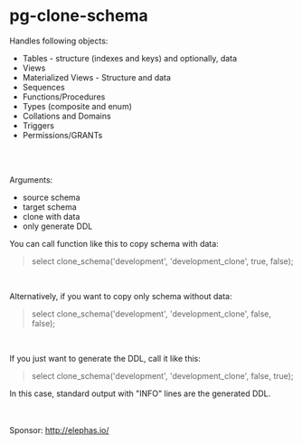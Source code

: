 # pg-clone-schema

Handles following objects:

* Tables - structure (indexes and keys) and optionally, data
* Views
* Materialized Views - Structure and data
* Sequences
* Functions/Procedures
* Types (composite and enum)
* Collations and Domains
* Triggers
* Permissions/GRANTs

<br/>
<br/>

Arguments:
* source schema
* target schema
* clone with data
* only generate DDL

You can call function like this to copy schema with data:
<br/>
>select clone_schema('development', 'development_clone', true, false);
<br/>

Alternatively, if you want to copy only schema without data:
<br/>
>select clone_schema('development', 'development_clone', false, false);
<br/>

If you just want to generate the DDL, call it like this:
<br/>
>select clone_schema('development', 'development_clone', false, true);

In this case, standard output with "INFO" lines are the generated DDL.
<br/><br/><br/>


Sponsor:
 http://elephas.io/
